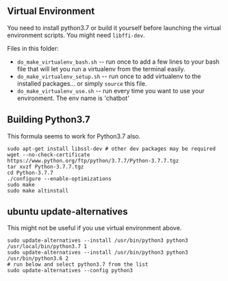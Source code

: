 ## Virtual Environment

You need to install python3.7 or build it yourself before launching the virtual environment scripts. You might need `libffi-dev`.

Files in this folder:
* `do_make_virtualenv_bash.sh` -- run once to add a few lines to your bash file that will let you run a virtualenv from the terminal easily.
* `do_make_virtualenv_setup.sh` -- run once to add virtualenv to the installed packages... or simply `source` this file.
* `do_make_virtualenv_use.sh` -- run every time you want to use your environment. The env name is 'chatbot'

## Building Python3.7

This formula seems to work for Python3.7 also.

```
sudo apt-get install libssl-dev # other dev packages may be required
wget --no-check-certificate  https://www.python.org/ftp/python/3.7.7/Python-3.7.7.tgz
tar xvzf Python-3.7.7.tgz 
cd Python-3.7.7
./configure --enable-optimizations
sudo make 
sudo make altinstall
```

## ubuntu update-alternatives
This might not be useful if you use virtual environment above.
```
sudo update-alternatives --install /usr/bin/python3 python3 /usr/local/bin/python3.7 1
sudo update-alternatives --install /usr/bin/python3 python3 /usr/bin/python3.6 2
# run below and select python3.7 from the list
sudo update-alternatives --config python3
```
